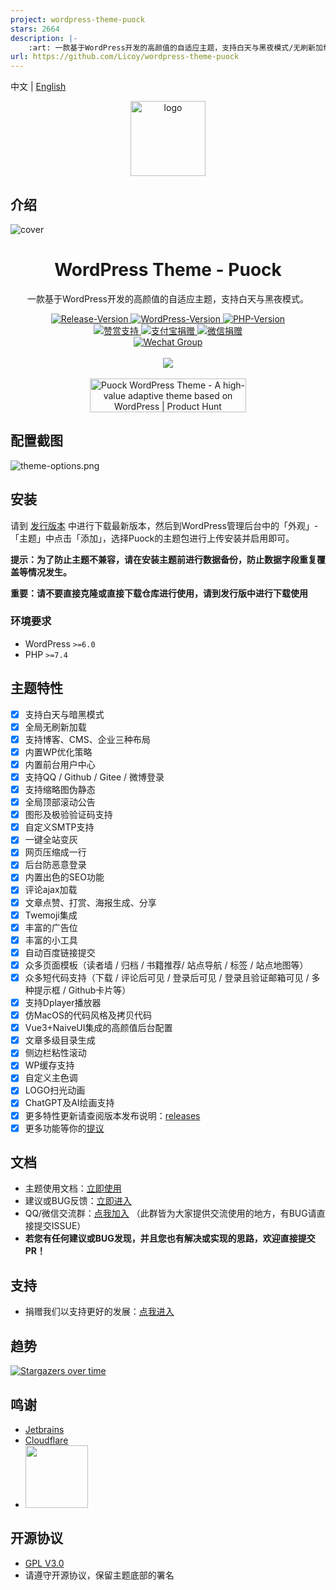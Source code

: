 ```yaml
---
project: wordpress-theme-puock
stars: 2664
description: |-
    :art: 一款基于WordPress开发的高颜值的自适应主题，支持白天与黑夜模式/无刷新加载/第三方登录等众多功能 | A high-value adaptive theme based on WordPress, supports light and dark modes, no refresh loading, etc.
url: https://github.com/Licoy/wordpress-theme-puock
---
```


中文 | [English](./README_EN.md)

<div align="center">
<img alt="logo" height="120" src="./assets/img/logo/puock.png" width="120"/>
</div>

## 介绍

![cover](./screenshot.png)

<div align="center">
    <h1>WordPress Theme - Puock</h1>
    <p>一款基于WordPress开发的高颜值的自适应主题，支持白天与黑夜模式。</p>
      <a target="_blank" href="https://github.com/Licoy/wordpress-theme-puock/releases/latest">
        <img src="https://img.shields.io/github/v/release/Licoy/wordpress-theme-puock.svg?logo=git" alt="Release-Version">
      </a>
    <a target="_blank" href="https://github.com/Licoy/wordpress-theme-puock">
        <img src="https://img.shields.io/badge/WordPress-V5.0+-0099CC.svg?logo=wordpress" alt="WordPress-Version">
      </a>
    <a target="_blank" href="https://github.com/Licoy/wordpress-theme-puock">
        <img src="https://img.shields.io/badge/PHP-V7.4+-666699.svg?logo=php" alt="PHP-Version">
      </a>
    <br>
    <a target="_blank" href="https://licoy.cn/puock-theme-sponsor.html">
        <img src="https://img.shields.io/badge/赞赏-开发不易-CC3333.svg?logo=Buy-Me-A-Coffee" alt="赞赏支持">
      </a>
    <a target="_blank" href="https://licoy.cn/puock-theme-sponsor.html">
        <img src="https://img.shields.io/badge/捐赠-支付宝-00a2ef.svg?logo=AliPay" alt="支付宝捐赠">
      </a>
    <a target="_blank" href="https://licoy.cn/puock-theme-sponsor.html">
        <img src="https://img.shields.io/badge/捐赠-微信-68b600.svg?logo=WeChat" alt="微信捐赠">
      </a>
    <br>
    <a target="_blank" href="https://licoy.cn/go/puock-update.php?r=qq_qun">
        <img src="https://img.shields.io/badge/QQ/微信-交流群-07c160.svg?logo=WeChat" alt="Wechat Group">
      </a>
    <br><br>
    <img src='https://repobeats.axiom.co/api/embed/5f966833712409c00d4269bf2800b2d4762e09ea.svg'></img>
    <br><br>
    <a href="https://www.producthunt.com/posts/puock-wordpress-theme?utm_source=badge-featured&utm_medium=badge&utm_souce=badge-puock-wordpress-theme" target="_blank"><img src="https://api.producthunt.com/widgets/embed-image/v1/featured.svg?post_id=327798&theme=light" alt="Puock WordPress Theme - A high-value adaptive theme based on WordPress | Product Hunt" style="width: 250px; height: 54px;" width="250" height="54" /></a>

</div>

## 配置截图

![theme-options.png](./.screenshot/options.png)

## 安装

请到 [发行版本](https://github.com/Licoy/wordpress-theme-puock/releases)
中进行下载最新版本，然后到WordPress管理后台中的「外观」-「主题」中点击「添加」，选择Puock的主题包进行上传安装并启用即可。

**提示：为了防止主题不兼容，请在安装主题前进行数据备份，防止数据字段重复覆盖等情况发生。**

**重要：请不要直接克隆或直接下载仓库进行使用，请到发行版中进行下载使用**

### 环境要求

- WordPress `>=6.0`
- PHP `>=7.4`

## 主题特性

- [x] 支持白天与暗黑模式
- [x] 全局无刷新加载
- [x] 支持博客、CMS、企业三种布局
- [x] 内置WP优化策略
- [x] 内置前台用户中心
- [x] 支持QQ / Github / Gitee / 微博登录
- [x] 支持缩略图伪静态
- [x] 全局顶部滚动公告
- [x] 图形及极验验证码支持
- [x] 自定义SMTP支持
- [x] 一键全站变灰
- [x] 网页压缩成一行
- [x] 后台防恶意登录
- [x] 内置出色的SEO功能
- [x] 评论ajax加载
- [x] 文章点赞、打赏、海报生成、分享
- [x] Twemoji集成
- [x] 丰富的广告位
- [x] 丰富的小工具
- [x] 自动百度链接提交
- [x] 众多页面模板（读者墙 / 归档 / 书籍推荐/ 站点导航 / 标签 / 站点地图等）
- [x] 众多短代码支持（下载 / 评论后可见 / 登录后可见 / 登录且验证邮箱可见 / 多种提示框 / Github卡片等）
- [x] 支持Dplayer播放器
- [x] 仿MacOS的代码风格及拷贝代码
- [x] Vue3+NaiveUI集成的高颜值后台配置
- [x] 文章多级目录生成
- [x] 侧边栏粘性滚动
- [x] WP缓存支持
- [x] 自定义主色调
- [x] LOGO扫光动画
- [x] ChatGPT及AI绘画支持
- [x] 更多特性更新请查阅版本发布说明：[releases](https://github.com/Licoy/wordpress-theme-puock/releases)
- [x] 更多功能等你的[提议](https://github.com/Licoy/wordpress-theme-puock/issues)

## 文档

- 主题使用文档：[立即使用](https://www.licoy.cn/puock-doc.html)
- 建议或BUG反馈：[立即进入](https://github.com/Licoy/wordpress-theme-puock/issues)
- QQ/微信交流群：[点我加入](https://licoy.cn/go/puock-update.php?r=qq_qun) （此群皆为大家提供交流使用的地方，有BUG请直接提交ISSUE）
- **若您有任何建议或BUG发现，并且您也有解决或实现的思路，欢迎直接提交PR！**

## 支持

- 捐赠我们以支持更好的发展：[点我进入](https://licoy.cn/puock-theme-sponsor.html)

## 趋势

[![Stargazers over time](https://starchart.cc/Licoy/wordpress-theme-puock.svg)](https://starchart.cc/Licoy/wordpress-theme-puock)

## 鸣谢

- [Jetbrains](https://www.jetbrains.com/?from=wordpress-theme-puock)
- [Cloudflare](https://www.cloudflare.com/?from=wordpress-theme-puock)
- <a href="http://idc.daozhiyun.cn"><img src="https://sv.png.pub/imgs/2024/06/26/fd4efab4bfd2bb9e.png" width="100"></a>

## 开源协议

- [GPL V3.0](./LICENSE)
- 请遵守开源协议，保留主题底部的署名


